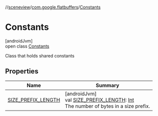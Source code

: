 //[sceneview](../../../index.md)/[com.google.flatbuffers](../index.md)/[Constants](index.md)

# Constants

[androidJvm]\
open class [Constants](index.md)

Class that holds shared constants

## Properties

| Name | Summary |
|---|---|
| [SIZE_PREFIX_LENGTH](-s-i-z-e_-p-r-e-f-i-x_-l-e-n-g-t-h.md) | [androidJvm]<br>val [SIZE_PREFIX_LENGTH](-s-i-z-e_-p-r-e-f-i-x_-l-e-n-g-t-h.md): [Int](https://kotlinlang.org/api/latest/jvm/stdlib/kotlin/-int/index.html)<br>The number of bytes in a size prefix. |
